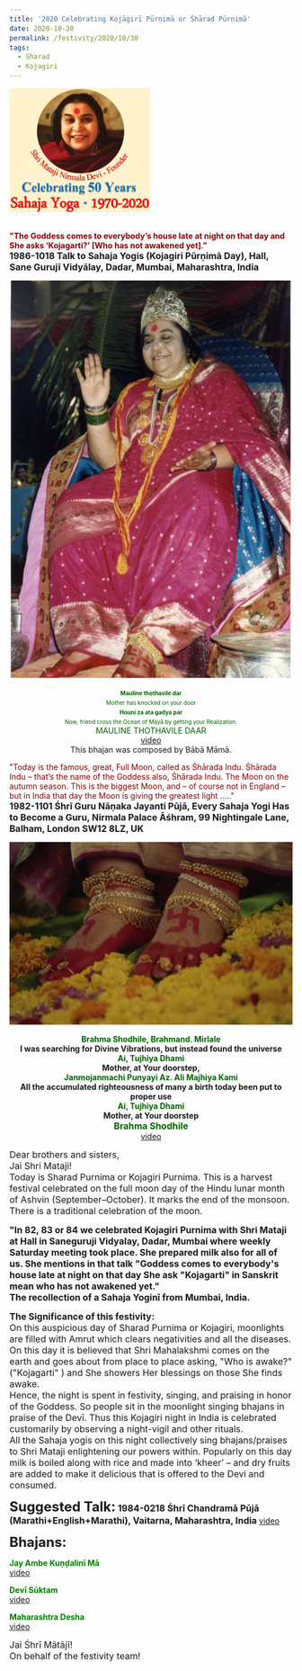```yaml
---
title: '2020 Celebrating Kojāgirī Pūrṇimā or Śhārad Pūrṇimā'
date: 2020-10-30
permalink: /festivity/2020/10/30
tags:
  - Sharad
  - Kojagiri
---
```


<div style="text-align: left"><img src="/images/image00.png" width="250" /></div><br>

<p>
<font color="DarkRed"><b>"The Goddess comes to everybody’s house late at night on that day and She asks ‘Kojagarti?’ [Who has not awakened yet]."</b></font><br>
<font size="+0"><b>1986-1018 Talk to Sahaja Yogis (Kojagiri Pūrṇimā Day), Hall, Sane Gurujī Vidyālay, Dadar, Mumbai, Maharashtra, India</b></font>
</p>


<div style="text-align: center"><img src="/images/image548.png" /></div>

<p style="text-align:center;">
<font size="0"><font color="DarkGreen"><b>Mauline thothavile dar</b></font></font><br>
<font size="0"><font color="DarkGreen">Mother has knocked on your door<br>
<b>Houni za ata gadya par</b></font></font><br>
<font size="0"><font color="DarkGreen">Now, friend cross the Ocean of Māyā by getting your Realization.</font></font><br>
<font color="DarkGreen">MAULINE THOTHAVILE DAAR</font><br>
<a href="https://www.youtube.com/watch?v=TEFYMvTc6V0&ab_channel=sykrassisf">video</a><br>
This bhajan was composed by Bābā Māmā.
</p>

<p>
<font color="DarkRed">"Today is the famous, great, Full Moon, called as Śhārada Indu. Śhārada Indu – that’s the name of the Goddess also, Śhārada Indu. The Moon on the autumn season. This is the biggest Moon, and – of course not in England – but in India that day the Moon is giving the greatest light ....."</font><br>
<font size="+0"><b>1982-1101 Śhrī Guru Nāṇaka Jayanti Pūjā, Every Sahaja Yogi Has to Become a Guru, Nirmala Palace Āśhram, 99 Nightingale Lane, Balham, London SW12 8LZ, UK</b></font>
</p>

<div style="text-align: center"><img src="/images/image549.png" /></div>

<p style="text-align:center;">
<font color="DarkGreen"><b>Brahma Shodhile, Brahmand. Mirlale</b></font><br>
<b>I was searching for Divine Vibrations, but instead found the universe</b><br>
<font color="DarkGreen"><b>Ai, Tujhiya Dhami</b></font><br>
<b>Mother, at Your doorstep,</b><br>
<font color="DarkGreen"><b>Janmojanmachi Punyayi Az. Ali Majhiya Kami</b></font><br>
<b>All the accumulated righteousness of many a birth today been put to proper use</b><br>
<font color="DarkGreen"><b>Ai, Tujhiya Dhami</b></font><br>
<b>Mother, at Your doorstep</b><br>
<font size="+0"><font color="DarkGreen"><b>Brahma Shodhile</b></font></font><br>
<a href="https://www.youtube.com/watch?v=OV64d6HbXHs&ab_channel=LotusSahajayoga">video</a>
</p>

<p>
<font size="+0">Dear brothers and sisters,<br>
Jai Shri Mataji!<br>
Today is Sharad Purnima or Kojagiri Purnima.  This is a harvest festival celebrated on the full moon day of the Hindu lunar month of Ashvin (September–October). It marks the end of the monsoon. There is a traditional celebration of the moon.</font>
</p>

<p>
<font size="+0"><b>"In 82, 83 or 84 we celebrated Kojagiri Purnima with Shri Mataji at Hall in Saneguruji Vidyalay, Dadar, Mumbai where weekly Saturday meeting took place. She prepared milk also for all of us.
She mentions in that talk "Goddess comes to everybody's house late at night on that day She ask "Kojagarti" in Sanskrit mean who has not awakened yet."<br>
The recollection of a Sahaja Yoginī from Mumbai, India.</b></font>
</p>

<p>
<font size="+0"><b>The Significance of this festivity:</b><br>
On this auspicious day of Sharad Purnima or Kojagiri, moonlights are filled with Amrut which clears negativities and all the diseases.<br>
On this day it is believed that Shri Mahalakshmi comes on the earth and goes about from place to place asking, "Who is awake?"("Kojagarti" ) and She showers Her blessings on those She finds awake.<br>
Hence, the night is spent in festivity, singing, and praising in honor of the Goddess. So people sit in the moonlight singing bhajans in praise of the Devī. Thus this Kojagiri night in India is celebrated customarily by observing a night-vigil and other rituals.<br>
All the Sahaja yogis on this night collectively sing bhajans/praises to Shri Mataji enlightening our powers within.
Popularly on this day milk is boiled along with rice and made into  ‘kheer’ – and dry fruits are added to make it delicious that is offered to the Devi and consumed.</font>
</p>

<font size="+2"><b>Suggested Talk:</b></font> 
<font size="+0"><b>1984-0218 Śhrī Chandramā Pūjā (Marathi+English+Marathi), Vaitarna, Maharashtra, India</b></font>
<a href="https://www.youtube.com/watch?v=lw5h5fnhqm4&ab_channel=TeachingsofH.H.ShriMatajiNirmalaDevi"> video</a><br>

<font size="+2"><b>Bhajans:</b></font>
 
<p>
<font color="green"><b>Jay Ambe Kuṇḍalinī Mā</b></font><br>
<a href="">video</a> 
</p>

<p>
<font color="green"><b>Devī Sūktam</b></font><br>
<a href="https://www.youtube.com/watch?v=K7he8axOgfw&ab_channel=SahajayogaCulture">video</a> 
</p>

<p>
<font color="green"><b>Maharashtra Desha</b></font><br>
<a href="https://www.youtube.com/watch?v=0gT3SnIwI4M&ab_channel=VIOLONISTUL">video</a> 
</p>

<p>
<font size="+0">Jai Śhrī Mātājī!<br>
On behalf of the festivity team!</font>
</p>